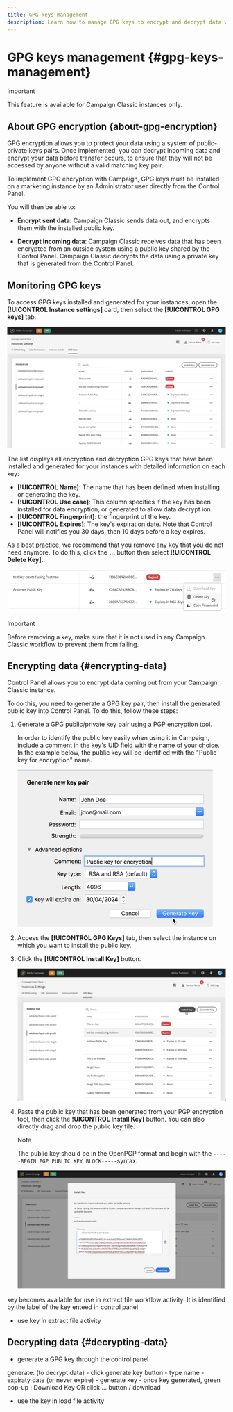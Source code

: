 ```yaml
---
title: GPG keys management
description: Learn how to manage GPG keys to encrypt and decrypt data within Campaign Classic.
---
```


# GPG keys management {#gpg-keys-management}

>[!IMPORTANT]
>
>This feature is available for Campaign Classic instances only.

## About GPG encryption {about-gpg-encryption}

GPG encryption allows you to protect your data using a system of public-private keys pairs. Once implemented, you can decrypt incoming data and encrypt your data before transfer occurs, to ensure that they will not be accessed by anyone without a valid matching key pair.

To implement GPG encryption with Campaign, GPG keys must be installed on a marketing instance by an Administrator user directly from the Control Panel.

You will then be able to:

* **Encrypt sent data**: Campaign Classic sends data out, and encrypts them with the installed public key.

* **Decrypt incoming data**: Campaign Classic receives data that has been encrypted from an outside system using a public key shared by the Control Panel. Campaign Classic decrypts the data using a private key that is generated from the Control Panel.

## Monitoring GPG keys

To access GPG keys installed and generated for your instances, open the **[!UICONTROL Instance settings]** card, then select the **[!UICONTROL GPG keys]** tab.

![](assets/gpg_list.png)

The list displays all encryption and decryption GPG keys that have been installed and generated for your instances with detailed information on each key:

* **[!UICONTROL Name]**: The name that has been defined when installing or generating the key.
* **[!UICONTROL Use case]**: This column specifies if the key has been installed for data encryption, or generated to allow data decrypt ion.
* **[!UICONTROL Fingerprint]**: the fingerprint of the key.
* **[!UICONTROL Expires]**: The key's expiration date. Note that Control Panel will notifies you 30 days, then 10 days before a key expires.

As a best practice, we recommend that you remove any key that you do not need anymore. To do this, click the **...** button then select **[!UICONTROL Delete Key].**.

![](assets/gpg_delete.png)

>[!IMPORTANT]
>
>Before removing a key, make sure that it is not used in any Campaign Classic workflow to prevent them from failing.

## Encrypting data {#encrypting-data}

Control Panel allows you to encrypt data coming out from your Campaign Classic instance.

To do this, you need to generate a GPG key pair, then install the generated public key into Control Panel. To do this, follow these steps:

1. Generate a GPG public/private key pair using a PGP encryption tool.

    In order to identify the public key easily when using it in Campaign, include a comment in the key's UID field with the name of your choice. In the example below, the public key will be identified with the "Public key for encryption" name.


    ![](assets/gpg_install_name.png)

1. Access the **[!UICONTROL GPG Keys]** tab, then select the instance on which you want to install the public key.
1. Click the **[!UICONTROL Install Key]** button.

    ![](assets/gpg_install_button.png)

1. Paste the public key that has been generated from your PGP encryption tool, then click the **!UICONTROL Install Key]** button. You can also directly drag and drop the public key file.

    >[!NOTE]
    >
    >The public key should be in the OpenPGP format and begin with the `-----BEGIN PGP PUBLIC KEY BLOCK-----`syntax.

    ![](assets/gpg_install_paste.png)




key becomes available for use in extract file workflow activity. It is identified by the label of the key enteed in control panel

- use key in extract file activity

## Decrypting data {#decrypting-data}

- generate a GPG key through the control panel

generate: (to decrypt data)
            - click generate key button
            - type name
            - expiraty date (or never expire)
            - generate key
            - once key generated, green pop-up : Download Key OR click … button / download

- use the key in load file activity

